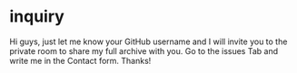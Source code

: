# inquiry
Hi guys, just let me know your GitHub username and I will invite you to the private room to share my full archive with you.
Go to the issues Tab and write me in the Contact form. Thanks!
